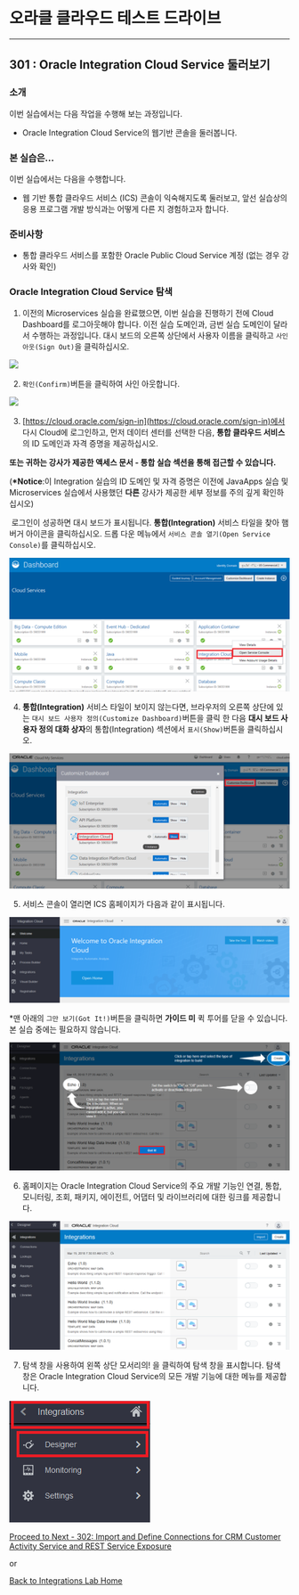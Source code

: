 # 오라클 클라우드 테스트 드라이브 #
-----
## 301 : Oracle Integration Cloud Service 둘러보기 ##


### 소개 ###
이번 실습에서는 다음 작업을 수행해 보는 과정입니다.
- Oracle Integration Cloud Service의 웹기반 콘솔을 둘러봅니다.


### 본 실습은... ###
이번 실습에서는 다음을 수행합니다.
- 웹 기반 통합 클라우드 서비스 (ICS) 콘솔이 익숙해지도록 둘러보고, 앞선 실습상의 응용 프로그램 개발 방식과는 어떻게 다른 지 경험하고자 합니다.


### 준비사항 ###

- 통합 클라우드 서비스를 포함한 Oracle Public Cloud Service 계정 (없는 경우 강사와 확인)


### Oracle Integration Cloud Service 탐색 ###

1. 이전의 Microservices 실습을 완료했으면, 이번 실습을 진행하기 전에 Cloud Dashboard를 로그아웃해야 합니다. 이전 실습 도메인과, 금번 실습 도메인이 달라서 수행하는 과정입니다. 대시 보드의 오른쪽 상단에서 사용자 이름을 클릭하고 `사인 아웃(Sign Out)`을 클릭하십시오.

  ![](images/301/00.logout.png)


2. `확인(Confirm)`버튼을 클릭하여 사인 아웃합니다.

  ![](images/301/00.logout.confirm.png)


3. [https://cloud.oracle.com/sign-in](https://cloud.oracle.com/sign-in)에서 다시 Cloud에 로그인하고, 먼저 데이터 센터를 선택한 다음, **통합 클라우드 서비스**의 ID 도메인과 자격 증명을 제공하십시오.

  **또는 귀하는 강사가 제공한 액세스 문서 - 통합 실습 섹션을 통해 접근할 수 있습니다.**

  (**\*Notice**:이 Integration 실습의 ID 도메인 및 자격 증명은 이전에 JavaApps 실습 및 Microservices 실습에서 사용했던 **다른** 강사가 제공한 세부 정보를 주의 깊게 확인하십시오)

  로그인이 성공하면 대시 보드가 표시됩니다. **통합(Integration)** 서비스 타일을 찾아 햄버거 아이콘을 클릭하십시오. 드롭 다운 메뉴에서 `서비스 콘솔 열기(Open Service Console)`를 클릭하십시오.

  ![](images/301/01.dashboard.png)


4. **통합(Integration)** 서비스 타일이 보이지 않는다면, 브라우저의 오른쪽 상단에 있는 `대시 보드 사용자 정의(Customize Dashboard)`버튼을 클릭 한 다음 **대시 보드 사용자 정의 대화 상자**의 통합(Integration) 섹션에서 `표시(Show)`버튼을 클릭하십시오.

  ![](images/301/02.dashboard.png)


5. 서비스 콘솔이 열리면 ICS 홈페이지가 다음과 같이 표시됩니다.

  ![](images/301/03.home.png)


\*맨 아래의 `그만 보기(Got It!)`버튼을 클릭하면 **가이드 미** 퀵 투어를 닫을 수 있습니다. 본 실습 중에는 필요하지 않습니다.

  ![](images/301/04.ics_overlays.png)


6. 홈페이지는 Oracle Integration Cloud Service의 주요 개발 기능인 연결, 통합, 모니터링, 조회, 패키지, 에이전트, 어댑터 및 라이브러리에 대한 링크를 제공합니다.

  ![](images/301/05.ics_designer_portal.png)


7. 탐색 창을 사용하여 왼쪽 상단 모서리의! [](images/301/06.main_hamburger.png)을 클릭하여 탐색 창을 표시합니다.
  탐색 창은 Oracle Integration Cloud Service의 모든 개발 기능에 대한 메뉴를 제공합니다.

  ![](images/301/07.navigation_pane.png)




[Proceed to Next - 302: Import and Define Connections for CRM Customer Activity Service and REST Service Exposure](302-IntegrationsLab.md)

or

[Back to Integrations Lab Home](README.md)
